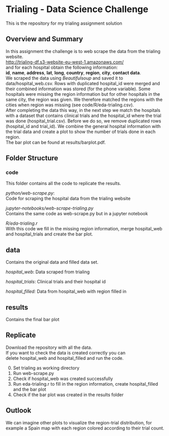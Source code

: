 # Trialing - Data Science Challenge

This is the repository for my trialing assignment solution

## Overview and Summary
In this assignment the challenge is to web scrape the data from the trialing website.  
http://trialing-df.s3-website-eu-west-1.amazonaws.com/  
and for each hospital obtain the following information:   
**id**, **name**, **address**, **lat**, **long**, **country**, **region**, **city**, **contact data**.  
We scraped the data using *Beautifulsoup* and saved it to data/hospital_web.csv.
Rows with duplicated hospital_id were merged and their combined information was stored (for the phone
variable).
Some hospitals were missing the region information but for other hospitals in the same city,
the region was given. We therefore matched the regions with the cities when region was missing
(see code/R/eda-trialing.csv).    
After completing the data this way, in the next step we match the hospitals with a dataset that 
contains clinical trials and the hospital_id where the trial was done (hospital_trial.csv). 
Before we do so, we remove duplicated rows (hospital_id and trial_id).
We combine the general hospital information with the trial data and create a plot to show the number of trials done in each region.  
The bar plot can be found at results/barplot.pdf.

## Folder Structure

### code

This folder contains all the code to replicate the results.

*python/web-scrape.py*:  
Code for scraping the hospital data from the trialing website  

*jupyter-notebooks/web-scrape-trialing.py*  
Contains the same code as web-scrape.py but in a jupyter notebook  

*R/eda-trialing.r*  
With this code we fill in the missing region information, merge
hospital_web and hospital_trials and create the bar plot.

## data

Contains the original data and filled data set.  

*hospital_web*: Data scraped from trialing

*hospital_trials*: Clinical trials and their hospital id  

*hospital_filled:* Data from hospital_web with region filled in  

## results

Contains the final bar plot  

## Replicate

Download the repository with all the data.  
If you want to check the data is created correctly you can  
delete hospital_web and hospital_filled and run the code.  

0. Set trialing as working directory
1. Run web-scrape.py
2. Check if hospital_web was created successfully  
3. Run eda-trialing.r to fill in the region information, create hospital_filled and the bar plot  
4. Check if the bar plot was created in the results folder  

## Outlook

We can imagine other plots to visualize the region-trial distribution, for example
a Spain map with each region colored according to their trial count.

